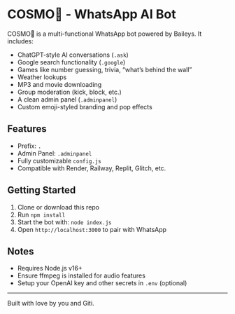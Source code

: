 # COSMO🤡 - WhatsApp AI Bot

COSMO🤡 is a multi-functional WhatsApp bot powered by Baileys. It includes:

- ChatGPT-style AI conversations (`.ask`)
- Google search functionality (`.google`)
- Games like number guessing, trivia, “what’s behind the wall”
- Weather lookups
- MP3 and movie downloading
- Group moderation (kick, block, etc.)
- A clean admin panel (`.adminpanel`)
- Custom emoji-styled branding and pop effects

## Features

- Prefix: `.`
- Admin Panel: `.adminpanel`
- Fully customizable `config.js`
- Compatible with Render, Railway, Replit, Glitch, etc.

## Getting Started

1. Clone or download this repo
2. Run `npm install`
3. Start the bot with: `node index.js`
4. Open `http://localhost:3000` to pair with WhatsApp

## Notes

- Requires Node.js v16+
- Ensure ffmpeg is installed for audio features
- Setup your OpenAI key and other secrets in `.env` (optional)

---

Built with love by you and Giti.
